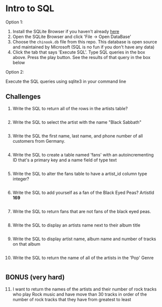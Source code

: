 # Intro to SQL

Option  1:

1. Install the SQLite Browser if you haven't already [here](http://sqlitebrowser.org/)
2. Open the SQLite Browser and click 'File -> Open DataBase'
3. Choose the `chinook.db` file from this repo. This database is open source and maintained by Microsoft (SQL is no fun if you don't have any data)
4. Click the tab that says 'Execute SQL'. Type SQL queries in the box above. Press the play button. See the results of that query in the box below

Option 2:

Execute the SQL queries using sqlite3 in your command line


## Challenges

1. Write the SQL to return all of the rows in the artists table?
  ```SQL

  ```
2. Write the SQL to select the artist with the name "Black Sabbath"
  ```SQL

  ```

3. Write the SQL the first name, last name, and phone number of all customers from Germany.
  ```SQL

  ```
4. Write the SQL to create a table named 'fans' with an autoincrementing ID that's a primary key and a name field of type text

  ```sql

  ```

5. Write the SQL to alter the fans table to have a artist_id column type integer?

  ```sql

  ```
6. Write the SQL to add yourself as a fan of the Black Eyed Peas? ArtistId **169**
  ```sql

  ```



7. Write the SQL to return fans that are not fans of the black eyed peas.
  ```sql

  ```


8. Write the SQL to display an artists name next to their album title
```sql

```

9. Write the SQL to display artist name, album name and number of tracks on that album
```sql

```

10.  Write the SQL to return the name of all of the artists in the 'Pop' Genre
  ```sql


  ```

## BONUS (very hard)

11. I want to return the names of the artists and their number of rock tracks
 who play Rock music
and have move than 30 tracks
in order of the number of rock tracks that they have
from greatest to least

```sql

```
